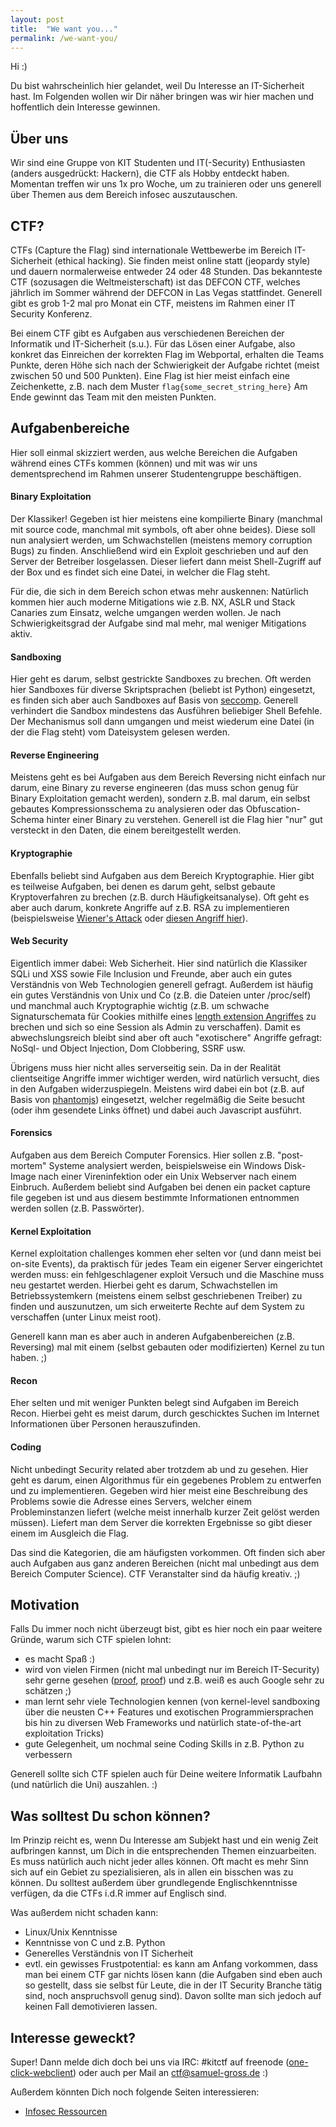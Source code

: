 ```yaml
---
layout: post
title:  "We want you..."
permalink: /we-want-you/
---
```


Hi :)

Du bist wahrscheinlich hier gelandet, weil Du Interesse an IT-Sicherheit hast.
Im Folgenden wollen wir Dir näher bringen was wir hier machen und hoffentlich dein Interesse gewinnen.


## Über uns
Wir sind eine Gruppe von KIT Studenten und IT(-Security) Enthusiasten (anders ausgedrückt: Hackern), die CTF als Hobby entdeckt haben.
Momentan treffen wir uns 1x pro Woche, um zu trainieren oder uns generell über Themen aus dem Bereich infosec auszutauschen.

## CTF?
CTFs (Capture the Flag) sind internationale Wettbewerbe im Bereich IT-Sicherheit (ethical hacking).
Sie finden meist online statt (jeopardy style) und dauern normalerweise entweder 24 oder 48 Stunden.
Das bekannteste CTF (sozusagen die Weltmeisterschaft) ist das DEFCON CTF, welches jährlich im Sommer während der DEFCON in Las Vegas stattfindet.
Generell gibt es grob 1-2 mal pro Monat ein CTF, meistens im Rahmen einer IT Security Konferenz.

Bei einem CTF gibt es Aufgaben aus verschiedenen Bereichen der Informatik und IT-Sicherheit (s.u.).
Für das Lösen einer Aufgabe, also konkret das Einreichen der korrekten Flag im Webportal, erhalten die Teams Punkte, deren Höhe sich nach der Schwierigkeit der Aufgabe richtet (meist zwischen 50 und 500 Punkten). Eine Flag ist hier meist einfach eine Zeichenkette, z.B. nach dem Muster `flag{some_secret_string_here}`
Am Ende gewinnt das Team mit den meisten Punkten.


## Aufgabenbereiche
Hier soll einmal skizziert werden, aus welche Bereichen die Aufgaben während eines CTFs kommen (können) und mit was wir uns dementsprechend im Rahmen unserer Studentengruppe beschäftigen.

#### Binary Exploitation
Der Klassiker! Gegeben ist hier meistens eine kompilierte Binary (manchmal mit source code, manchmal mit symbols, oft aber ohne beides). Diese soll nun analysiert werden, um Schwachstellen (meistens memory corruption Bugs) zu finden. Anschließend wird ein Exploit geschrieben und auf den Server der Betreiber losgelassen. Dieser liefert dann meist Shell-Zugriff auf der Box und es findet sich eine Datei, in welcher die Flag steht.

Für die, die sich in dem Bereich schon etwas mehr auskennen: Natürlich kommen hier auch moderne Mitigations wie z.B. NX, ASLR und Stack Canaries zum Einsatz, welche umgangen werden wollen. Je nach Schwierigkeitsgrad der Aufgabe sind mal mehr, mal weniger Mitigations aktiv.

#### Sandboxing
Hier geht es darum, selbst gestrickte Sandboxes zu brechen. Oft werden hier Sandboxes für diverse Skriptsprachen (beliebt ist Python) eingesetzt, es finden sich aber auch Sandboxes auf Basis von [seccomp](http://en.wikipedia.org/wiki/Seccomp).
Generell verhindert die Sandbox mindestens das Ausführen beliebiger Shell Befehle. Der Mechanismus soll dann umgangen und meist wiederum eine Datei (in der die Flag steht) vom Dateisystem gelesen werden.

#### Reverse Engineering
Meistens geht es bei Aufgaben aus dem Bereich Reversing nicht einfach nur darum, eine Binary zu reverse engineeren (das muss schon genug für Binary Exploitation gemacht werden), sondern z.B. mal darum, ein selbst gebautes Kompressionsschema zu analysieren oder das Obfuscation-Schema hinter einer Binary zu verstehen.
Generell ist die Flag hier "nur" gut versteckt in den Daten, die einem bereitgestellt werden.

#### Kryptographie
Ebenfalls beliebt sind Aufgaben aus dem Bereich Kryptographie.
Hier gibt es teilweise Aufgaben, bei denen es darum geht, selbst gebaute Kryptoverfahren zu brechen (z.B. durch Häufigkeitsanalyse). Oft geht es aber auch darum, konkrete Angriffe auf z.B. RSA zu implementieren (beispielsweise [Wiener's Attack](http://en.wikipedia.org/wiki/Wiener%27s_attack) oder [diesen Angriff hier](https://www.cs.unc.edu/~reiter/papers/1996/Eurocrypt.pdf)).

#### Web Security
Eigentlich immer dabei: Web Sicherheit.
Hier sind natürlich die Klassiker SQLi und XSS sowie File Inclusion und Freunde, aber auch ein gutes Verständnis von Web Technologien generell gefragt. Außerdem ist häufig ein gutes Verständnis von Unix und Co (z.B. die Dateien unter /proc/self) und manchmal auch Kryptographie wichtig (z.B. um schwache Signaturschemata für Cookies mithilfe eines [length extension Angriffes](http://en.wikipedia.org/wiki/Length_extension_attack) zu brechen und sich so eine Session als Admin zu verschaffen).
Damit es abwechslungsreich bleibt sind aber oft auch "exotischere" Angriffe gefragt: NoSql- und Object Injection, Dom Clobbering, SSRF usw.

Übrigens muss hier nicht alles serverseitig sein. Da in der Realität clientseitige Angriffe immer wichtiger werden, wird natürlich versucht, dies in den Aufgaben widerzuspiegeln. Meistens wird dabei ein bot (z.B. auf Basis von [phantomjs](http://phantomjs.org/)) eingesetzt, welcher regelmäßig die Seite besucht (oder ihm gesendete Links öffnet) und dabei auch Javascript ausführt.

#### Forensics
Aufgaben aus dem Bereich Computer Forensics. Hier sollen z.B. "post-mortem" Systeme analysiert werden, beispielsweise ein Windows Disk-Image nach einer Vireninfektion oder ein Unix Webserver nach einem Einbruch.
Außerdem beliebt sind Aufgaben bei denen ein packet capture file gegeben ist und aus diesem bestimmte Informationen entnommen werden sollen (z.B. Passwörter).

#### Kernel Exploitation
Kernel exploitation challenges kommen eher selten vor (und dann meist bei on-site Events), da praktisch für jedes Team ein eigener Server eingerichtet werden muss: ein fehlgeschlagener exploit Versuch und die Maschine muss neu gestartet werden.
Hierbei geht es darum, Schwachstellen im Betriebssystemkern (meistens einem selbst geschriebenen Treiber) zu finden und auszunutzen, um sich erweiterte Rechte auf dem System zu verschaffen (unter Linux meist root).

Generell kann man es aber auch in anderen Aufgabenbereichen (z.B. Reversing) mal mit einem (selbst gebauten oder modifizierten) Kernel zu tun haben. ;)

#### Recon
Eher selten und mit weniger Punkten belegt sind Aufgaben im Bereich Recon. Hierbei geht es meist darum, durch geschicktes Suchen im Internet Informationen über Personen herauszufinden.

#### Coding
Nicht unbedingt Security related aber trotzdem ab und zu gesehen.
Hier geht es darum, einen Algorithmus für ein gegebenes Problem zu entwerfen und zu implementieren.
Gegeben wird hier meist eine Beschreibung des Problems sowie die Adresse eines Servers, welcher einem Probleminstanzen liefert (welche meist innerhalb kurzer Zeit gelöst werden müssen). Liefert man dem Server die korrekten Ergebnisse so gibt dieser einem im Ausgleich die Flag.


Das sind die Kategorien, die am häufigsten vorkommen. Oft finden sich aber auch Aufgaben aus ganz anderen Bereichen (nicht mal unbedingt aus dem Bereich Computer Science). CTF Veranstalter sind da häufig kreativ. ;)


## Motivation
Falls Du immer noch nicht überzeugt bist, gibt es hier noch ein paar weitere Gründe, warum sich CTF spielen lohnt:

- es macht Spaß :)
- wird von vielen Firmen (nicht mal unbedingt nur im Bereich IT-Security) sehr gerne gesehen ([proof](http://www.reddit.com/r/netsec/comments/202bsf/hey_guys_we_run_five_infosec_consulting_companies/cfz5pg1), [proof](https://trailofbits.github.io/ctf/)) und z.B. weiß es auch Google sehr zu schätzen ;)
- man lernt sehr viele Technologien kennen (von kernel-level sandboxing über die neusten C++ Features und exotischen Programmiersprachen bis hin zu diversen Web Frameworks und natürlich state-of-the-art exploitation Tricks)
- gute Gelegenheit, um nochmal seine Coding Skills in z.B. Python zu verbessern

Generell sollte sich CTF spielen auch für Deine weitere Informatik Laufbahn (und natürlich die Uni) auszahlen. :)


## Was solltest Du schon können?
Im Prinzip reicht es, wenn Du Interesse am Subjekt hast und ein wenig Zeit aufbringen kannst, um Dich in die entsprechenden Themen einzuarbeiten. Es muss natürlich auch nicht jeder alles können. Oft macht es mehr Sinn sich auf ein Gebiet zu spezialisieren, als in allen ein bisschen was zu können.
Du solltest außerdem über grundlegende Englischkenntnisse verfügen, da die CTFs i.d.R immer auf Englisch sind.

Was außerdem nicht schaden kann:

- Linux/Unix Kenntnisse
- Kenntnisse von C und z.B. Python
- Generelles Verständnis von IT Sicherheit
- evtl. ein gewisses Frustpotential: es kann am Anfang vorkommen, dass man bei einem CTF gar nichts lösen kann (die Aufgaben sind eben auch so gestellt, dass sie selbst für Leute, die in der IT Security Branche tätig sind, noch anspruchsvoll genug sind). Davon sollte man sich jedoch auf keinen Fall demotivieren lassen.


## Interesse geweckt?
Super! Dann melde dich doch bei uns via IRC: #kitctf auf freenode ([one-click-webclient](http://tinyurl.com/kitctf-irc)) oder auch per Mail an [ctf@samuel-gross.de](mailto:ctf@samuel-gross.de) :)

Außerdem könnten Dich noch folgende Seiten interessieren:

- [Infosec Ressourcen](/resources)
